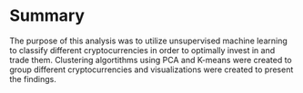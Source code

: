 # Summary
The purpose of this analysis was to utilize unsupervised machine learning to classify different cryptocurrencies in order to optimally invest in and trade them. Clustering algortithms using PCA and K-means were created to group different cryptocurrencies and visualizations were created to present the findings.